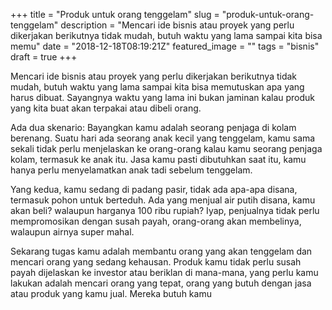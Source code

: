 +++
title = "Produk untuk orang tenggelam"
slug = "produk-untuk-orang-tenggelam"
description = "Mencari ide bisnis atau proyek yang perlu dikerjakan berikutnya tidak mudah, butuh waktu yang lama sampai kita bisa memu"
date = "2018-12-18T08:19:21Z"
featured_image = ""
tags = "bisnis"
draft = true
+++ 
 
Mencari ide bisnis atau proyek yang perlu dikerjakan berikutnya tidak mudah, butuh waktu yang lama sampai kita bisa memutuskan apa yang harus dibuat. Sayangnya waktu yang lama ini bukan jaminan kalau produk yang kita buat akan terpakai atau dibeli orang.

Ada dua skenario:
Bayangkan kamu adalah seorang penjaga di kolam berenang. Suatu hari ada seorang anak kecil yang tenggelam, kamu sama sekali tidak perlu menjelaskan ke orang-orang kalau kamu seorang penjaga kolam, termasuk ke anak itu. Jasa kamu pasti dibutuhkan saat itu, kamu hanya perlu menyelamatkan anak tadi sebelum tenggelam.

Yang kedua, kamu sedang di padang pasir, tidak ada apa-apa disana, termasuk pohon untuk berteduh. Ada yang menjual air putih disana, kamu akan beli? walaupun harganya 100 ribu rupiah? Iyap, penjualnya tidak perlu mempromosikan dengan susah payah, orang-orang akan membelinya, walaupun airnya super mahal.

Sekarang tugas kamu adalah membantu orang yang akan tenggelam dan mencari orang yang sedang kehausan. Produk kamu tidak perlu susah payah dijelaskan ke investor atau beriklan di mana-mana, yang perlu kamu lakukan adalah mencari orang yang tepat, orang yang butuh dengan jasa atau produk yang kamu jual. Mereka butuh kamu